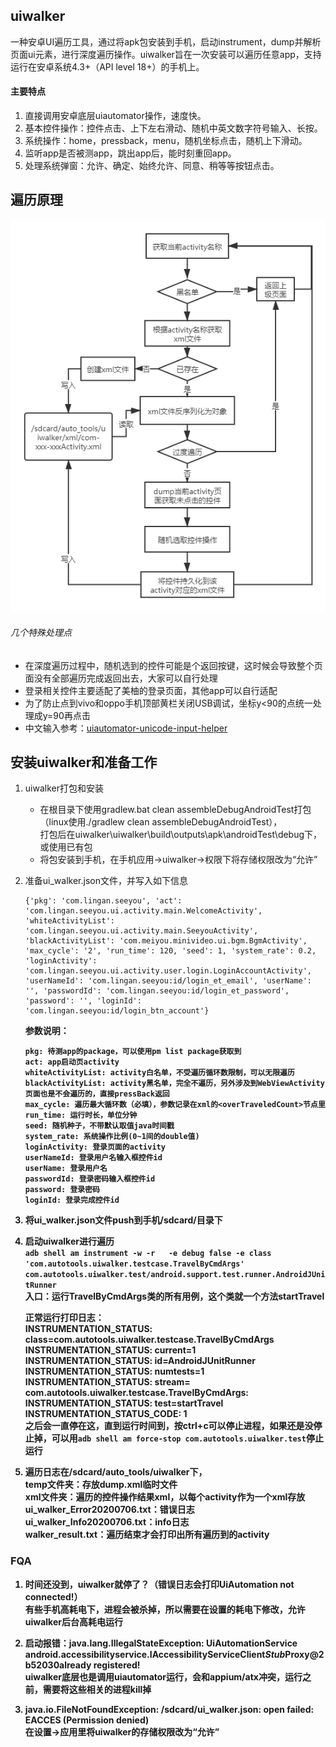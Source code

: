 ## uiwalker  
一种安卓UI遍历工具，通过将apk包安装到手机，启动instrument，dump并解析页面ui元素，进行深度遍历操作。uiwalker旨在一次安装可以遍历任意app，支持运行在安卓系统4.3+（API level 18+）的手机上。

#### 主要特点
1. 直接调用安卓底层uiautomator操作，速度快。
2. 基本控件操作：控件点击、上下左右滑动、随机中英文数字符号输入、长按。
3. 系统操作：home，pressback，menu，随机坐标点击，随机上下滑动。
4. 监听app是否被测app，跳出app后，能时刻重回app。
5. 处理系统弹窗：允许、确定、始终允许、同意、稍等等按钮点击。

## 遍历原理  
![image](%E9%81%8D%E5%8E%86%E5%8E%9F%E7%90%86.png)  
###### 几个特殊处理点  
* 在深度遍历过程中，随机选到的控件可能是个返回按键，这时候会导致整个页面没有全部遍历完成返回出去，大家可以自行处理
* 登录相关控件主要适配了美柚的登录页面，其他app可以自行适配  
* 为了防止点到vivo和oppo手机顶部黄栏关闭USB调试，坐标y<90的点统一处理成y=90再点击
* 中文输入参考：[uiautomator-unicode-input-helper](https://github.com/sumio/uiautomator-unicode-input-helper)

## 安装uiwalker和准备工作

1. uiwalker打包和安装  
    * 在根目录下使用gradlew.bat clean assembleDebugAndroidTest打包（linux使用./gradlew clean assembleDebugAndroidTest），  
        打包后在uiwalker\uiwalker\build\outputs\apk\androidTest\debug下，或使用已有包
    * 将包安装到手机，在手机应用->uiwalker->权限下将存储权限改为“允许”

2. 准备ui_walker.json文件，并写入如下信息  
      ```
    {'pkg': 'com.lingan.seeyou', 'act': 'com.lingan.seeyou.ui.activity.main.WelcomeActivity', 'whiteActivityList': 'com.lingan.seeyou.ui.activity.main.SeeyouActivity', 'blackActivityList': 'com.meiyou.minivideo.ui.bgm.BgmActivity', 'max_cycle': '2', 'run_time': 120, 'seed': 1, 'system_rate': 0.2, 'loginActivity': 'com.lingan.seeyou.ui.activity.user.login.LoginAccountActivity', 'userNameId': 'com.lingan.seeyou:id/login_et_email', 'userName': '', 'passwordId': 'com.lingan.seeyou:id/login_et_password', 'password': '', 'loginId': 'com.lingan.seeyou:id/login_btn_account'}
      ```
      <b>参数说明：
    
      ```
      pkg: 待测app的package，可以使用pm list package获取到
      act: app启动页activity
      whiteActivityList: activity白名单，不受遍历循环数限制，可以无限遍历
      blackActivityList: activity黑名单，完全不遍历，另外涉及到WebViewActivity页面也是不会遍历的，直接pressBack返回
      max_cycle: 遍历最大循环数（必填），参数记录在xml的<overTraveledCount>节点里
      run_time: 运行时长，单位分钟
      seed: 随机种子，不带默认取值java时间戳
      system_rate: 系统操作比例(0~1间的double值)
      loginActivity: 登录页面的activity
      userNameId: 登录用户名输入框控件id
      userName: 登录用户名
      passwordId: 登录密码输入框控件id
      password: 登录密码
      loginId: 登录完成控件id
      ```  

    
3. 将ui_walker.json文件push到手机/sdcard/目录下

4. 启动uiwalker进行遍历  
    `adb shell am instrument -w -r   -e debug false -e class 'com.autotools.uiwalker.testcase.TravelByCmdArgs' com.autotools.uiwalker.test/android.support.test.runner.AndroidJUnitRunner`  
    入口：运行TravelByCmdArgs类的所有用例，这个类就一个方法startTravel

    正常运行打印日志：  
    INSTRUMENTATION_STATUS: class=com.autotools.uiwalker.testcase.TravelByCmdArgs  
    INSTRUMENTATION_STATUS: current=1  
    INSTRUMENTATION_STATUS: id=AndroidJUnitRunner  
    INSTRUMENTATION_STATUS: numtests=1  
    INSTRUMENTATION_STATUS: stream=  
    com.autotools.uiwalker.testcase.TravelByCmdArgs:  
    INSTRUMENTATION_STATUS: test=startTravel  
    INSTRUMENTATION_STATUS_CODE: 1  
    之后会一直停在这，直到运行时间到，按ctrl+c可以停止进程，如果还是没停止掉，可以用``` adb shell am force-stop com.autotools.uiwalker.test ```停止运行

5. 遍历日志在/sdcard/auto_tools/uiwalker下，  
    temp文件夹：存放dump.xml临时文件  
    xml文件夹：遍历的控件操作结果xml，以每个activity作为一个xml存放  
    ui_walker_Error20200706.txt：错误日志  
    ui_walker_Info20200706.txt：info日志  
    walker_result.txt：遍历结束才会打印出所有遍历到的activity  


### FQA  
1. 时间还没到，uiwalker就停了？（错误日志会打印UiAutomation not connected!）  
    有些手机高耗电下，进程会被杀掉，所以需要在设置的耗电下修改，允许uiwalker后台高耗电运行

2. 启动报错：java.lang.IllegalStateException: UiAutomationService android.accessibilityservice.IAccessibilityServiceClient$Stub$Proxy@2b52030already registered!  
    uiwalker底层也是调用uiautomator运行，会和appium/atx冲突，运行之前，需要将这些相关的进程kill掉

3. java.io.FileNotFoundException: /sdcard/ui_walker.json: open failed: EACCES (Permission denied)  
    在设置->应用里将uiwalker的存储权限改为“允许”
    